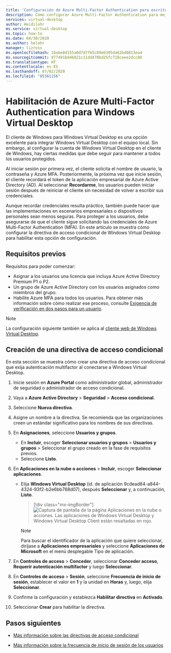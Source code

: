 ```yaml
---
title: 'Configuración de Azure Multi-Factor Authentication para escritorio virtual de Windows Virtual Desktop: Azure'
description: Cómo configurar Azure Multi-Factor Authentication para mejorar la seguridad de Windows Virtual Desktop.
services: virtual-desktop
author: Heidilohr
ms.service: virtual-desktop
ms.topic: how-to
ms.date: 04/30/2020
ms.author: helohr
manager: lizross
ms.openlocfilehash: 16abe8d155a0d7d7f65c69e6305da62bd8813ea4
ms.sourcegitcommit: 877491bd46921c11dd478bd25fc718ceee2dcc08
ms.translationtype: HT
ms.contentlocale: es-ES
ms.lasthandoff: 07/02/2020
ms.locfileid: "85361156"
---
```

# <a name="enable-azure-multi-factor-authentication-for-windows-virtual-desktop"></a>Habilitación de Azure Multi-Factor Authentication para Windows Virtual Desktop

El cliente de Windows para Windows Virtual Desktop es una opción excelente para integrar Windows Virtual Desktop con el equipo local. Sin embargo, al configurar la cuenta de Windows Virtual Desktop en el cliente de Windows, hay ciertas medidas que debe seguir para mantener a todos los usuarios protegidos.

Al iniciar sesión por primera vez, el cliente solicita el nombre de usuario, la contraseña y Azure MFA. Posteriormente, la próxima vez que inicie sesión, el cliente recordará el token de la aplicación empresarial de Azure Active Directory (AD). Al seleccionar **Recordarme**, los usuarios pueden iniciar sesión después de reiniciar el cliente sin necesidad de volver a escribir sus credenciales.

Aunque recordar credenciales resulta práctico, también puede hacer que las implementaciones en escenarios empresariales o dispositivos personales sean menos seguras. Para proteger a los usuarios, debe asegurarse de que el cliente sigue solicitando las credenciales de Azure Multi-Factor Authentication (MFA). En este artículo se muestra cómo configurar la directiva de acceso condicional de Windows Virtual Desktop para habilitar esta opción de configuración.

## <a name="prerequisites"></a>Requisitos previos

Requisitos para poder comenzar:

- Asignar a los usuarios una licencia que incluya Azure Active Directory Premium P1 o P2.
- Un grupo de Azure Active Directory con los usuarios asignados como miembros del grupo.
- Habilite Azure MFA para todos los usuarios. Para obtener más información sobre cómo realizar ese proceso, consulte [Exigencia de verificación en dos pasos para un usuario](../active-directory/authentication/howto-mfa-userstates.md#view-the-status-for-a-user).

> [!NOTE]
> La configuración siguiente también se aplica al [cliente web de Windows Virtual Desktop](https://rdweb.wvd.microsoft.com/webclient/index.html).

## <a name="create-a-conditional-access-policy"></a>Creación de una directiva de acceso condicional

En esta sección se muestra cómo crear una directiva de acceso condicional que exija autenticación multifactor al conectarse a Windows Virtual Desktop.

1. Inicie sesión en **Azure Portal** como administrador global, administrador de seguridad o administrador de acceso condicional.
2. Vaya a **Azure Active Directory** > **Seguridad** > **Acceso condicional**.
3. Seleccione **Nueva directiva**.
4. Asigne un nombre a la directiva. Se recomienda que las organizaciones creen un estándar significativo para los nombres de sus directivas.
5. En **Asignaciones**, seleccione **Usuarios y grupos**.
   - En **Incluir**, escoger **Seleccionar usuarios y grupos** > **Usuarios y grupos**  > Seleccionar el grupo creado en la fase de requisitos previos.
   - Seleccione **Listo**.
6. En **Aplicaciones en la nube o acciones** > **Incluir**, escoger **Seleccionar aplicaciones**.
   - Elija **Windows Virtual Desktop** (id. de aplicación 9cdead84-a844-4324-93f2-b2e6bb768d07), después **Seleccionar** y, a continuación, **Listo**.

     > [!div class="mx-imgBorder"]
     > ![Captura de pantalla de la página Aplicaciones en la nube o acciones. Las aplicaciones de Windows Virtual Desktop y Windows Virtual Desktop Client están resaltadas en rojo.](media/cloud-apps-enterprise.png)

     >[!NOTE]
     >Para buscar el identificador de la aplicación que quiere seleccionar, diríjase a **Aplicaciones empresariales** y seleccione **Aplicaciones de Microsoft** en el menú desplegable Tipo de aplicación.

7. En **Controles de acceso** > **Conceder**, seleccionar **Conceder acceso**, **Requerir autenticación multifactor** y luego **Seleccionar**.
8. En **Controles de acceso** > **Sesión**, seleccione **Frecuencia de inicio de sesión**, establecer el valor en **1** y la unidad en **Horas** y, luego, elija **Seleccionar**.
9. Confirme la configuración y establezca **Habilitar directiva** en **Activado**.
10. Seleccionar **Crear** para habilitar la directiva.

## <a name="next-steps"></a>Pasos siguientes

- [Más información sobre las directivas de acceso condicional](../active-directory/conditional-access/concept-conditional-access-policies.md)

- [Más información sobre la frecuencia de inicio de sesión de los usuarios](../active-directory/conditional-access/howto-conditional-access-session-lifetime.md#user-sign-in-frequency)

